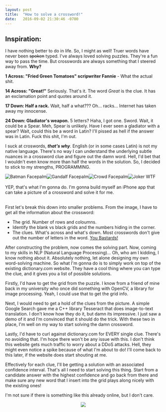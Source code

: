 ```yaml
---
layout: post
title:  "How to solve a crossword!"
date:   2016-09-02 21:30:46 -0700
---
```


## **Inspiration:**
I have nothing better to do in life. So, I might as well! Truer words have never been ~~spoken~~ typed. I've always loved solving puzzles. They're a fun way to pass the time. But crosswords are always something that I steered away from. **Why?**

**1 Across: "Fried Green Tomatoes" scripwriter Fannie** - What the actual shit.

**14 Across: "Great!"** Seriously. That's it. The word _Great_ is the clue. It has an exclamation point and quotes around it.

**17 Down: Half a rack.** Wait, half a what??? Oh... racks... Internet has taken away my innocense.

**24 Down: Gladiator's weapon.** 5 letters? Haha, I got one. Sword. Wait, it could be a Spear. Meh, Spear is unlikely. Have I ever seen a gladiator with a spear? Wait, could this be a word in Latin? I'll pissed as hell if the answer was in Latin. Fuck this shit, I'm out.

I suck at croswords, **_that's why_**. English (or in some cases Latin) is not my native language. There's no way I can understand the underlying subtle nuances in a crossword clue and figure out the damn word. Hell, I'd bet that I wouldn't even know more than half the words in the solution. So, I decided to stick to my strengths, PROGRAMMING.

![Batman Facepalm](../../../resources/batman_facepalm.jpg)![Gandalf Facepalm](../../../resources/gandalf_facepalm.jpg)![Crowd Facepalm](../../../resources/crowd_facepalm.jpg)![Joker WTF](../../../resources/joker_wtf.jpg)
<br/>
<br/>
YEP, that's what I'm gonna do. I'm gonna build myself an iPhone app that can take a picture of a crossword and solve it for me.
<br/>
<br/>

First let's break this down into smaller problems. From the image, I have to get all the information about the crossword:
- The grid. Number of rows and coloumns.
- Identify the blank vs black grids and the numbers hiding in the corner.
- The clues. What's across and what's down. Most crosswords don't give out the number of letters in the word. [You Bastards!](../../../resources/south_park_you_bastards.jpg)

After constructing the problem, now comes the solving part. Now, coming to my skills in NLP (Natural Language Processing)... Oh, who am I kidding, I know nothing about it. Absolutely nothing, let alone designing my own word-solving machine. So what I'm gonna do is to simply work on top of the existing dictionary.com website. They have a cool thing where you can type the clue, and it gives you a list of possible solutions.

Firstly, I'd have to get the grid from the puzzle. I know from a friend of mine back in my university who once did something with OpenCV, a library for image processing. Yeah, I could use that to get the grid info.

Next, I would need to get a hold of the clues from the picture. A simple Google Search gave me a C++ library Tesseract that does image-to-text translation. I don't know how they do it, but damn its impressive. I just saw a demo of it and I'm convinced that it should do the trick. With these two in place, I'm well on my way to start solving the damn crossword.

Lastly, I'd have to curl against dictionary.com for EVERY single clue. There's no avoiding that. I'm hope there won't be any issue with this. I don't think this website gets much traffic to worry about a DDoS attacks. Hell, they might even notice a spike because of what I'm about to do! I'll come back to this later, if the website does start shouting at me.

Effectively for each clue, I'll be getting a solution with an associated confidence interval. That's all I need to start solving this thing. Start from a candidate answer with the highest confidence and go back from there and make sure any new word that I insert into the grid plays along nicely with the existing ones!

I'm not sure if there is something like this already online, but I don't care.

<div style="text-align:center"><img src ="../../../resources/bender_makemyown.jpg" /></div>
<br/>
<br/>